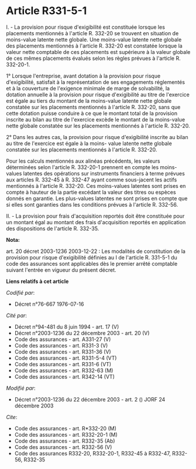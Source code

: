 # Article R331-5-1

I. - La provision pour risque d'exigibilité est constituée lorsque les placements mentionnés à l'article R. 332-20 se
trouvent en situation de moins-value latente nette globale. Une moins-value latente nette globale des placements mentionnés à
l'article R. 332-20 est constatée lorsque la valeur nette comptable de ces placements est supérieure à la valeur globale de
ces mêmes placements évalués selon les règles prévues à l'article R. 332-20-1.

1° Lorsque l'entreprise, avant dotation à la provision pour risque d'exigibilité, satisfait à la représentation de ses
engagements réglementés et à la couverture de l'exigence minimale de marge de solvabilité, la dotation annuelle à la
provision pour risque d'exigibilité au titre de l'exercice est égale au tiers du montant de la moins-value latente nette
globale constatée sur les placements mentionnés à l'article R. 332-20, sans que cette dotation puisse conduire à ce que le
montant total de la provision inscrite au bilan au titre de l'exercice excède le montant de la moins-value nette globale
constatée sur les placements mentionnés à l'article R. 332-20.

2° Dans les autres cas, la provision pour risque d'exigibilité inscrite au bilan au titre de l'exercice est égale à la moins-
value latente nette globale constatée sur les placements mentionnés à l'article R. 332-20.

Pour les calculs mentionnés aux alinéas précédents, les valeurs déterminées selon l'article R. 332-20-1 prennent en compte
les moins-values latentes des opérations sur instruments financiers à terme prévues aux articles R. 332-45 à R. 332-47 ayant
comme sous-jacent les actifs mentionnés à l'article R. 332-20. Ces moins-values latentes sont prises en compte à hauteur de
la partie excédant la valeur des titres ou espèces donnés en garantie. Les plus-values latentes ne sont prises en compte que
si elles sont garanties dans les conditions prévues à l'article R. 332-56.

II. - La provision pour frais d'acquisition reportés doit être constituée pour un montant égal au montant des frais
d'acquisition reportés en application des dispositions de l'article R. 332-35.

**Nota:**

art. 20 décret 2003-1236 2003-12-22 : Les modalités de constitution de la provision pour risque d'exigibilité définies au I
de l'article R. 331-5-1 du code des assurances sont applicables dès le premier arrêté comptable suivant l'entrée en vigueur
du présent décret.

**Liens relatifs à cet article**

_Codifié par_:

  - Décret n°76-667 1976-07-16

_Cité par_:

  - Décret n°94-481 du 8 juin 1994 - art. 17 (V)
  - Décret n°2003-1236 du 22 décembre 2003 - art. 20 (V)
  - Code des assurances - art. A331-27 (V)
  - Code des assurances - art. R331-3 (V)
  - Code des assurances - art. R331-36 (V)
  - Code des assurances - art. R331-5-4 (VT)
  - Code des assurances - art. R331-6 (VT)
  - Code des assurances - art. R332-63 (M)
  - Code des assurances - art. R342-14 (VT)

_Modifié par_:

  - Décret n°2003-1236 du 22 décembre 2003 - art. 2 () JORF 24 décembre 2003

_Cite_:

  - Code des assurances - art. R*332-20 (M)
  - Code des assurances - art. R332-20-1 (M)
  - Code des assurances - art. R332-35 (Ab)
  - Code des assurances - art. R332-56 (V)
  - Code des assurances R332-20, R332-20-1, R332-45 à R332-47, R332-56, R332-35
